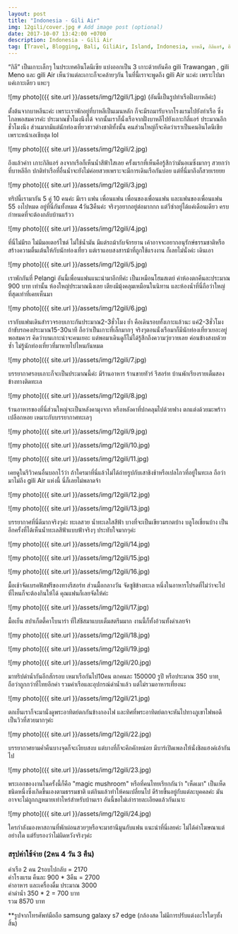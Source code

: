 ```yaml
---
layout: post
title: "Indonesia - Gili Air"
img: 12gili/cover.jpg # Add image post (optional)
date: 2017-10-07 13:42:00 +0700
description: Indonesia - Gili Air
tag: [Travel, Blogging, Bali, GiliAir, Island, Indonesia, บาหลี, กิลิแอร์, อินโดนีเซีย]
---
```


 “กิลี” เป็นเกาะเล็กๆ ในประเทศอินโดนีเซีย แบ่งออกเป็น 3 เกาะด้วยกันคือ gili Trawangan , gili Meno และ gili Air เห็นว่าแต่ละเกาะก็จะคล้ายๆกัน ในที่นี้เราจะพูดถึง gili Air นะค่ะ เพราะไปมาแค่เกาะเดียว แหะๆ

![my photo]({{ site.url }}/assets/img/12gili/1.jpg)
(อันนี้เป็นรูปท่าเรือฝั่งบาหลีค่ะ)

ตั้งต้นจากบาหลีนะค่ะ เพราะเราพักอยู่ที่บาหลีเป็นเมนหลัก ก็จะมีรถมารับจากโรงแรมไปยังท่าเรือ ซึ่งไกลพอสมควรค่ะ ประมาณชั่วโมงนึงได้
จากนั้นเราก็นั่งเรือจากฝั่งบาหลีไปยังเกาะกิลี่แอร์ ประมาณอีกชั่วโมงนึง ส่วนมากมีแต่นักท่องเที่ยวชาวต่างชาติทั้งนั้น คนส่วนใหญ่ก็จะคิดว่าเราเป็นคนอินโดนีเชียเพราะหน้าเอเชียสุด lol

![my photo]({{ site.url }}/assets/img/12gili/2.jpg)

ถึงแล้วค่าา เกาะกิลิแอร์ ลงจากเรือก็เห็นน้ำสีฟ้าใสเลย ครั้งแรกที่เห็นคือรู้สึกว่ามันอเมซิ่งมากๆ สวยกว่าที่บาหลีอีก ปกติท่าเรือที่อื่นน้ำจะยังไม่ค่อยสวยเพราะจะมีการเดินเรือกันบ่อย แต่ที่นี่มาถึงก็สวยเรยยย

![my photo]({{ site.url }}/assets/img/12gili/3.jpg)

ทริปนี้เรามากัน 5 คู่ 10 คนค่ะ มีเรา แฟน เพื่อนแฟน เพื่อนของเพื่อนแฟน และแฟนของเพื่อนแฟน 55 งงไปหมด อยู่ที่นี่กันทั้งหมด 4วัน3คืนค่ะ จริงๆอยากอยู่ต่อมากกก แต่วีซ่าอยู่ได้แค่เดือนเดียว ครบกำหนดที่จะต้องกลับบ้านแร้วว

![my photo]({{ site.url }}/assets/img/12gili/4.jpg)

ที่นี่ไม่มีรถ ไม่มีมอเตอร์ไซต์ ไม่ใช้น้ำมัน มีแต่รถม้ากับจักรยาน เค้าอาจจะอยากอนุรักษ์ธรรมชาติหรือสร้างความตื่นเต้นให้กับนักท่องเที่ยว แต่เราแอบสงสารม้าที่ถูกใช้แรงงาน ก็เลยไม่นั่งค่ะ เดินเอา

![my photo]({{ site.url }}/assets/img/12gili/5.jpg)

เราพักกันที่ Pelangi อันนี้เพื่อนแฟนแนะนำมาอีกทีค่ะ เป็นเหมือนโฮมสเตย์ ค่าห้องตกคืนละประมาณ 900 บาท เท่านั้น ห้องใหญ่ประมาณนึงเลย เตียงมีมุ้งคลุมเหมือนในนิทาน และห้องน้ำที่นี่ถือว่าใหญ่ที่สุดเท่าที่เคยเห็นมา

![my photo]({{ site.url }}/assets/img/12gili/6.jpg)

เรากับแฟนเดินสำรวจรอบเกาะกันประมาณ2-3ชั่วโมง ย้ำ คือเดินรอบทั้งเกาะแล้วนะ แค่2-3ชั่วโมง ถ้าขับรถคงประมาณ15-30นาที ถือว่าเป็นเกาะที่เล็กมากๆ จริงๆตอนนั่งเรือมาก็มีนักท่องเที่ยวเยอะอยู่พอสมควร คิดว่าบนเกาะน่าจะคนเยอะ แต่พอมาเดินดูก็ไม่ได้รู้สึกถึงความวุ่ยวายเลย ค่อนข้างสงบด้วยซ้ำ ไม่รู้นักท่องเที่ยวที่มาหายไปไหนกันหมด

![my photo]({{ site.url }}/assets/img/12gili/7.jpg)

บรรยากาศรอบเกาะก็จะเป็นประมาณนี้ค่ะ มีร้านอาหาร ร้านขายทัวร์ รีสอร์ท บ้านพักเรียงรายเต็มสองข้างทางติดทะเล

![my photo]({{ site.url }}/assets/img/12gili/8.jpg)

ร้านอาหารของที่นี่ส่วนใหญ่จะเป็นหลังคามุงจาก หรือหลังคาที่ปกคลุมไปด้วยฟาง ตกแต่งด้วยมะพร้าว เปลือกหอย เหมาะกับบรรยากาศทะเลๆ

![my photo]({{ site.url }}/assets/img/12gili/9.jpg)

![my photo]({{ site.url }}/assets/img/12gili/10.jpg)

![my photo]({{ site.url }}/assets/img/12gili/11.jpg)

เคยดูในรีวิวคนอื่นบอกไว้ว่า ถ้าใครมาที่นี่แล้วไม่ได้ถ่ายรูปกับเสาชิงช้าหรือเปลไกวที่อยู่ในทะเล ถือว่ามาไม่ถึง gili Air แห่งนี้ นี่ก็เลยไม่พลาดจ้า

![my photo]({{ site.url }}/assets/img/12gili/12.jpg)

![my photo]({{ site.url }}/assets/img/12gili/13.jpg)

บรรยากาศที่นี่ดีมากจริงๆค่ะ ทะเลสวย น้ำทะเลใสสีฟ้า บางที่จะเป็นเขียวมรกตบ้าง บลูโอเชี่ยนบ้าง เป็นอีกครั้งที่ได้เห็นน้ำทะเลสีฟ้าแบบฟ้าจริงๆ ประทับใจมากๆค่ะ

![my photo]({{ site.url }}/assets/img/12gili/14.jpg)

![my photo]({{ site.url }}/assets/img/12gili/15.jpg)

![my photo]({{ site.url }}/assets/img/12gili/16.jpg)

มื้อเช้าจัดเบรคฟัสฟรีของทางรีสอร์ท ส่วนมื้อกลางวัน จัดซูชิข้างทะเล หนึ่งในอาหารโปรดที่ไม่ว่าจะไปที่ไหนก็จะต้องกินให้ได้ คุณแฟนก็เลยจัดให้ค่ะ

![my photo]({{ site.url }}/assets/img/12gili/17.jpg)

มื้อเย็น สปาเก็ตตี้คาโบนาร่า ที่ใส่ชีสมาแบบเต็มสตรีมมาก งานนี้ก็ทั้งอ้วนทั้งดำเลยจ้า  

![my photo]({{ site.url }}/assets/img/12gili/18.jpg)

![my photo]({{ site.url }}/assets/img/12gili/19.jpg)

![my photo]({{ site.url }}/assets/img/12gili/20.jpg)

มาทริปดำน้ำกันอีกสักรอบ เหมาเรือกันไป10คน ตกคนละ 150000 รูปี หรือประมาณ 350 บาท ุถือว่าถูกกว่าที่ไทยอีกค่า รวมค่าเรือและอุปกรณ์ดำน้ำแล้ว แต่ไม่รวมอาหารเที่ยงนะ

![my photo]({{ site.url }}/assets/img/12gili/21.jpg)

ตกเย็นเราก็จะมานั่งดูพระอาทิตย์ตกกันข้างกองไฟ และทิศที่พระอาทิตย์ตกจะหันไปทางภูเขาไฟพอดี เป็นวิวที่สวยมากๆค่ะ

![my photo]({{ site.url }}/assets/img/12gili/22.jpg)

บรรยากาศยามค่ำคืนบางจุดก็จะเงียบสงบ แต่บางที่ก็จะคึกคักหน่อย มีบาร์เปิดเพลงให้นั่งชิลแฮงค์เอ้ากันไป  

![my photo]({{ site.url }}/assets/img/12gili/23.jpg)

พระเอกของงานในครั้งนี้ก็คือ "magic mushroom" หรือที่คนไทยเรียกกันว่า "เห็ดเมา" เป็นเห็ดชนิดหนี่งซึ่งเกิดขึ้นเองตามธรรมชาติ แต่กินแล้วทำให้คนเปลี่ยนไป ดีร้ายขึ้นอยู่กับแต่ละบุคคลค่ะ มันอาจจะไม่ถูกกฎหมายเท่าไหร่สำหรับบ้านเรา อันนี้ขอไม่เล่ารายละเอียดแล้วกันเนาะ

![my photo]({{ site.url }}/assets/img/12gili/24.jpg)

ใครกำลังมองหาสถานที่พักผ่อนสวยๆหรือจะมาฮานีมูนกับแฟน แนะนำที่นี่เลยค่ะ ไม่ได้ค่าโฆษณาแต่อย่างใด แต่รับรองว่าไม่ผิดหวังจริงๆค่ะ

### สรุปค่าใช้จ่าย (2คน 4 วัน 3 คืน)  
ค่าเรือ 2 คน 2รอบไปกลับ = 2170  
ค่าโรงแรม คืนละ 900 * 3คืน = 2700  
ค่าอาหาร และเครื่องดื่ม ประมาณ 3000  
ค่าดำน้ำ 350 * 2 = 700 บาท  
รวม 8570 บาท  

**รูปจากโทรศัพท์มือถือ samsung galaxy s7 edge (กล้องสด ไม่มีการปรับแต่งอะไรใดๆทั้งสิ้น)

